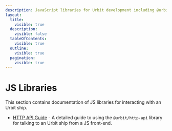 ```yaml
---
description: JavaScript libraries for Urbit development including @urbit/http-api for communicating with a Gall agent backend from a React web frontend.
layout:
  title:
    visible: true
  description:
    visible: false
  tableOfContents:
    visible: true
  outline:
    visible: true
  pagination:
    visible: true
---
```


# JS Libraries

This section contains documentation of JS libraries for interacting with an Urbit ship.

- [HTTP API Guide](./http-api-guide.md) - A detailed guide to using the `@urbit/http-api` library for talking to an Urbit ship from a JS front-end.
